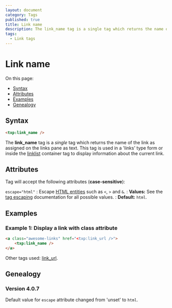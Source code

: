 ```yaml
---
layout: document
category: Tags
published: true
title: Link name
description: The link_name tag is a single tag which returns the name of the link as assigned on the links pane as text.
tags:
  - Link tags
---
```


# Link name

On this page:

* [Syntax](#syntax)
* [Attributes](#attributes)
* [Examples](#examples)
* [Genealogy](#genealogy)

## Syntax

~~~ html
<txp:link_name />
~~~

The **link_name** tag is a *single* tag which returns the name of the link as assigned on the links pane as text. This tag is used in a 'links' type form or inside the [linklist](linklist) container tag to display information about the current link.

## Attributes

Tag will accept the following attributes (**case-sensitive**):

`escape="html"`
: Escape [HTML entities](https://developer.mozilla.org/en-US/docs/Glossary/Entity) such as `<`, `>` and `&`.
: **Values:** See the [tag escaping](https://docs.textpattern.io/tags/tag-basics/tag-escaping) documentation for all possible values.
: **Default:** `html`.

## Examples

### Example 1: Display a link with class attribute

~~~ html
<a class="awesome-links" href="<txp:link_url />">
    <txp:link_name />
</a>
~~~

Other tags used: [link_url](link_url).

## Genealogy

### Version 4.0.7

Default value for `escape` attribute changed from 'unset' to `html`.
